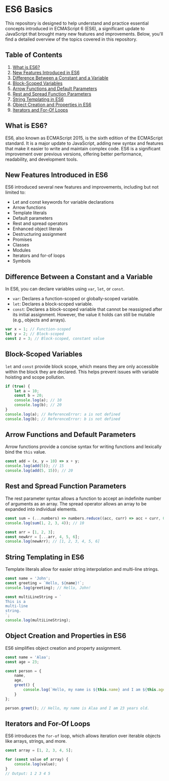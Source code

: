 # ES6 Basics

This repository is designed to help understand and practice essential concepts introduced in ECMAScript 6 (ES6), a significant update to JavaScript that brought many new features and improvements. Below, you'll find a detailed overview of the topics covered in this repository.

## Table of Contents
1. [What is ES6?](#what-is-es6)
2. [New Features Introduced in ES6](#new-features-introduced-in-es6)
3. [Difference Between a Constant and a Variable](#difference-between-a-constant-and-a-variable)
4. [Block-Scoped Variables](#block-scoped-variables)
5. [Arrow Functions and Default Parameters](#arrow-functions-and-default-parameters)
6. [Rest and Spread Function Parameters](#rest-and-spread-function-parameters)
7. [String Templating in ES6](#string-templating-in-es6)
8. [Object Creation and Properties in ES6](#object-creation-and-properties-in-es6)
9. [Iterators and For-Of Loops](#iterators-and-for-of-loops)

## What is ES6?
ES6, also known as ECMAScript 2015, is the sixth edition of the ECMAScript standard. It is a major update to JavaScript, adding new syntax and features that make it easier to write and maintain complex code. ES6 is a significant improvement over previous versions, offering better performance, readability, and development tools.

## New Features Introduced in ES6
ES6 introduced several new features and improvements, including but not limited to:
- Let and const keywords for variable declarations
- Arrow functions
- Template literals
- Default parameters
- Rest and spread operators
- Enhanced object literals
- Destructuring assignment
- Promises
- Classes
- Modules
- Iterators and for-of loops
- Symbols

## Difference Between a Constant and a Variable
In ES6, you can declare variables using `var`, `let`, or `const`. 

- `var`: Declares a function-scoped or globally-scoped variable.
- `let`: Declares a block-scoped variable.
- `const`: Declares a block-scoped variable that cannot be reassigned after its initial assignment. However, the value it holds can still be mutable (e.g., objects and arrays).

```javascript
var x = 1; // Function-scoped
let y = 2; // Block-scoped
const z = 3; // Block-scoped, constant value
```

## Block-Scoped Variables
`let` and `const` provide block scope, which means they are only accessible within the block they are declared. This helps prevent issues with variable hoisting and scope pollution.

```javascript
if (true) {
    let a = 10;
    const b = 20;
    console.log(a); // 10
    console.log(b); // 20
}
console.log(a); // ReferenceError: a is not defined
console.log(b); // ReferenceError: b is not defined
```

## Arrow Functions and Default Parameters
Arrow functions provide a concise syntax for writing functions and lexically bind the `this` value.

```javascript
const add = (x, y = 10) => x + y;
console.log(add(5)); // 15
console.log(add(5, 15)); // 20
```

## Rest and Spread Function Parameters
The rest parameter syntax allows a function to accept an indefinite number of arguments as an array. The spread operator allows an array to be expanded into individual elements.

```javascript
const sum = (...numbers) => numbers.reduce((acc, curr) => acc + curr, 0);
console.log(sum(1, 2, 3, 4)); // 10

const arr = [1, 2, 3];
const newArr = [...arr, 4, 5, 6];
console.log(newArr); // [1, 2, 3, 4, 5, 6]
```

## String Templating in ES6
Template literals allow for easier string interpolation and multi-line strings.

```javascript
const name = 'John';
const greeting = `Hello, ${name}!`;
console.log(greeting); // Hello, John!

const multiLineString = `
This is a
multi-line
string.
`;
console.log(multiLineString);
```

## Object Creation and Properties in ES6
ES6 simplifies object creation and property assignment.

```javascript
const name = 'Alaa';
const age = 23;

const person = {
    name,
    age,
    greet() {
        console.log(`Hello, my name is ${this.name} and I am ${this.age} years old.`);
    }
};

person.greet(); // Hello, my name is Alaa and I am 23 years old.
```

## Iterators and For-Of Loops
ES6 introduces the `for-of` loop, which allows iteration over iterable objects like arrays, strings, and more.

```javascript
const array = [1, 2, 3, 4, 5];

for (const value of array) {
    console.log(value);
}
// Output: 1 2 3 4 5
```
